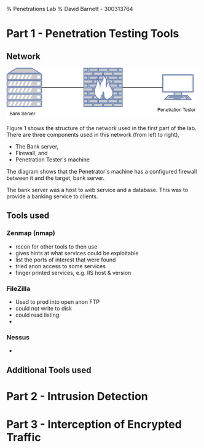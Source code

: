 % Penetrations Lab
% David Barnett - 300313764

# Part 1 - Penetration Testing Tools

<!--
 intro to:
  * Equipment interconnection diagram
  * Summart of facilities of 3 pen testing tools
      + Zenmap
      + FileZilla
      + Nessus
  * Note similarities & differences
-->

## Network

![Network diagram of Part 1 setup](./network_diagram.png)

Figure 1 shows the structure of the network
used in the first part of the lab.
There are three components used in this network (from left to right),

 * The Bank server,
 * Firewall, and
 * Penetration Tester's machine

The diagram shows that the Penetrator's machine has a configured
firewall between it and the target, bank server.

The bank server was a host to web service and a database.
This was to provide a banking service to clients.

## Tools used

### Zenmap (nmap)

* recon for other tools to then use
* gives hints at what services could be exploitable
* list the ports of interest that were found
* tried anon access to some services
* finger printed services, e.g. IIS host & version

### FileZilla

 * Used to prod into open anon FTP
 * could not write to disk
 * could read listing
 *

### Nessus

 *

## Additional Tools used



# Part 2 - Intrusion Detection

<!--
 * describe use of SNORT
 * explain how the CLI version functions
 * discuss monitoring & reporting facilities of SNORBY
-->

<!--
 * Identify remote services in operation
   + should be 4 of them
 * recommend secure methods of operation
   + either recommend to shutdown or,
   + hot to secure them
 * explain how the systems staff will carried out:
   + maintenance
   + patches
   + updates
   + new developments are installed for clients
   + how Cloud Services will operate in practice
-->

# Part 3 - Interception of Encrypted Traffic

<!--
  Intercept encrypted traffic
  Provide summary of:
   * how the intersception works
   * how it is  possible to extract personal data from HTTPS
  (NOTE: ONLY IT ENGR side, not legal/ethics of it)
-->

